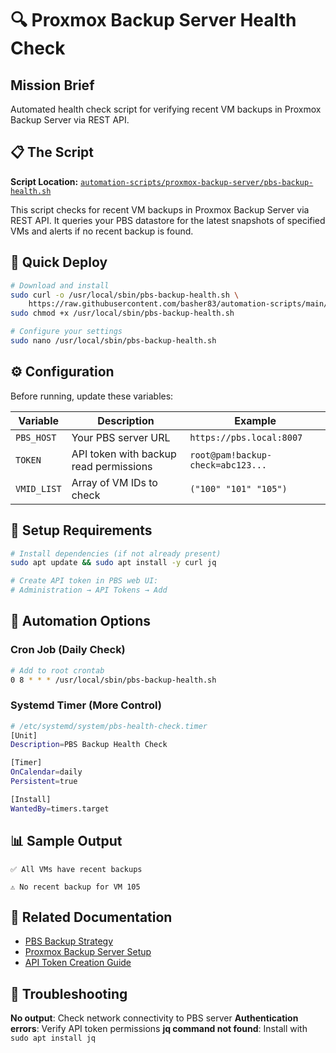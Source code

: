 # 🔍 Proxmox Backup Server Health Check

## Mission Brief

Automated health check script for verifying recent VM backups in Proxmox Backup Server via REST API.

## 📋 The Script

**Script Location:**
[`automation-scripts/proxmox-backup-server/pbs-backup-health.sh`](https://github.com/basher83/automation-scripts/blob/main/proxmox-backup-server/pbs-backup-health.sh)

This script checks for recent VM backups in Proxmox Backup Server via REST API. It queries your PBS
datastore for the latest snapshots of specified VMs and alerts if no recent backup is found.

## 🚀 Quick Deploy

```bash
# Download and install
sudo curl -o /usr/local/sbin/pbs-backup-health.sh \
    https://raw.githubusercontent.com/basher83/automation-scripts/main/proxmox-backup-server/pbs-backup-health.sh
sudo chmod +x /usr/local/sbin/pbs-backup-health.sh

# Configure your settings
sudo nano /usr/local/sbin/pbs-backup-health.sh
```

## ⚙️ Configuration

Before running, update these variables:

| Variable    | Description                            | Example                           |
| ----------- | -------------------------------------- | --------------------------------- |
| `PBS_HOST`  | Your PBS server URL                    | `https://pbs.local:8007`          |
| `TOKEN`     | API token with backup read permissions | `root@pam!backup-check=abc123...` |
| `VMID_LIST` | Array of VM IDs to check               | `("100" "101" "105")`             |

## 🔧 Setup Requirements

```bash
# Install dependencies (if not already present)
sudo apt update && sudo apt install -y curl jq

# Create API token in PBS web UI:
# Administration → API Tokens → Add
```

## 📅 Automation Options

### Cron Job (Daily Check)

```bash
# Add to root crontab
0 8 * * * /usr/local/sbin/pbs-backup-health.sh
```

### Systemd Timer (More Control)

```bash
# /etc/systemd/system/pbs-health-check.timer
[Unit]
Description=PBS Backup Health Check

[Timer]
OnCalendar=daily
Persistent=true

[Install]
WantedBy=timers.target
```

## 📊 Sample Output

```
✅ All VMs have recent backups
```

```
⚠️ No recent backup for VM 105
```

## 🔗 Related Documentation

- [PBS Backup Strategy](../../proxmox-guides/backup-strategy.md)
- [Proxmox Backup Server Setup](../../proxmox-guides/proxmox-backup-server.md)
- [API Token Creation Guide](../../proxmox-guides/api-token-creation.md)

## 🚨 Troubleshooting

**No output**: Check network connectivity to PBS server **Authentication errors**: Verify API token
permissions **jq command not found**: Install with `sudo apt install jq`
